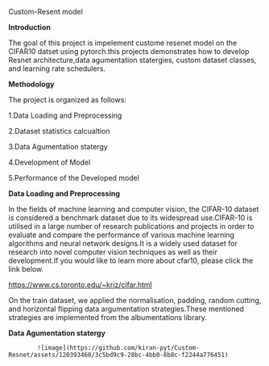 Custom-Resent model

**Introduction**

The goal of this project is impelement custome resenet model on the CIFAR10 datset using pytorch.this projects demonstrates how to develop Resnet architecture,data agumentation statergies, custom dataset classes, and learning rate schedulers.

**Methodology**

 The project is organized as follows: 
 
 1.Data Loading and Preprocessing

 2.Dataset statistics calcualtion

 3.Data Agumentation statergy 

 4.Development of Model
 
 5.Performance of the Developed model

 **Data Loading and Preprocessing**

 In the fields of machine learning and computer vision, the CIFAR-10 dataset is considered a benchmark dataset due to its widespread use.CIFAR-10 is utilised in a large number of research publications and projects in order to evaluate and compare the performance of various machine learning algorithms and neural network designs.It is a widely used dataset for research into novel computer vision techniques as well as their development.If you would like to learn more about cfar10, please click the link below.

  https://www.cs.toronto.edu/~kriz/cifar.html

On the train dataset, we applied the normalisation, padding, random cutting, and horizontal flipping data argumentation strategies.These mentioned strategies are implemented from the albumentations library.

 **Data Agumentation statergy**


            ![image](https://github.com/kiran-pyt/Custom-Resnet/assets/120393460/3c5bd9c9-28bc-4bb0-8b8c-f2244a776451)

            

          










 





